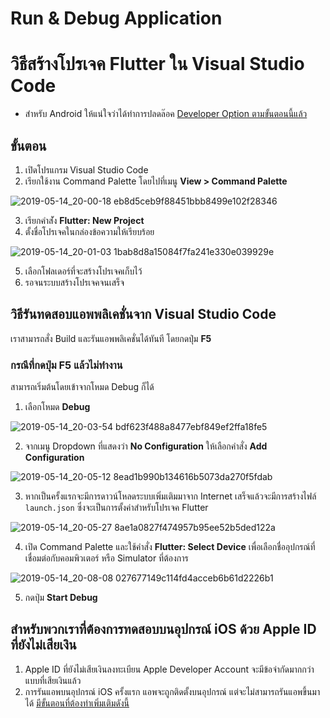 
# Run & Debug Application

# วิธีสร้างโปรเจค Flutter ใน Visual Studio Code

- สำหรับ Android ให้แน่ใจว่าได้ทำการปลดล๊อค [Developer Option ตามขั้นตอนนี้แล้ว](https://nextflow.in.th/2014/enable-android-developer-option/)

## ขั้นตอน


1. เปิดโปรแกรม Visual Studio Code
2. เรียกใช้งาน Command Palette โดยไปที่เมนู **View > Command Palette**

![2019-05-14_20-00-18 eb8d5ceb9f88451bbb8499e102f28346](https://user-images.githubusercontent.com/85179/66842810-1819fd00-ef96-11e9-9673-39896b688fac.png)


3. เรียกคำส่ัง **Flutter: New Project**
4. ตั้งชื่อโปรเจคในกล่องข้อความให้เรียบร้อย

![2019-05-14_20-01-03 1bab8d8a15084f7fa241e330e039929e](https://user-images.githubusercontent.com/85179/66843057-6deea500-ef96-11e9-9f85-34def7a14a92.png)


5. เลือกโฟลเดอร์ที่จะสร้างโปรเจคเก็บไว้
6. รอจนระบบสร้างโปรเจคจนเสร็จ

## วิธีรันทดสอบแอพพลิเคชั่นจาก Visual Studio Code

เราสามารถสั่ง Build และรันแอพพลิเคชั่นได้ทันที โดยกดปุ่ม **F5**

### กรณีที่กดปุ่ม F5 แล้วไม่ทำงาน

สามารถเริ่มต้นโดยเข้าจากโหมด Debug ก็ได้ 

1. เลือกโหมด **Debug**

![2019-05-14_20-03-54 bdf623f488a8477ebf849ef2ffa18fe5](https://user-images.githubusercontent.com/85179/66843090-7b0b9400-ef96-11e9-8bd2-c1a56d9fe286.png)


2. จากเมนู Dropdown ที่แสดงว่า **No Configuration** ให้เลือกคำสั่ง **Add Configuration**

![2019-05-14_20-05-12 8ead1b990b134616b5073da270f5fdab](https://user-images.githubusercontent.com/85179/66843117-88c11980-ef96-11e9-8805-813852722dc7.png)


3. หากเป็นครั้งแรกจะมีการดาวน์โหลดระบบเพิ่มเติมมาจาก Internet เสร็จแล้วจะมีการสร้างไฟล์ `launch.json` ซึ่งจะเป็นการตั้งค่าสำหรับโปรเจค Flutter

![2019-05-14_20-05-27 8ae1a0827f474957b95ee52b5ded122a](https://user-images.githubusercontent.com/85179/66843154-94acdb80-ef96-11e9-956c-8937e517b998.png)

4. เปิด Command Palette และใช้คำสั่ง **Flutter: Select Device** เพื่อเลือกชื่ออุปกรณ์ที่เชื่อมต่อกับคอมพิวเตอร์ หรือ Simulator ที่ต้องการ

![2019-05-14_20-08-08 027677149c114fd4acceb6b61d2226b1](https://user-images.githubusercontent.com/85179/66843184-a0000700-ef96-11e9-9ec3-f3d99faf61c3.png)

5. กดปุ่ม **Start Debug**

## สำหรับพวกเราที่ต้องการทดสอบบนอุปกรณ์ iOS ด้วย Apple ID ที่ยังไม่เสียเงิน

1. Apple ID ที่ยังไม่เสียเงินลงทะเบียน Apple Developer Account จะมีข้อจำกัดมากกว่าแบบที่เสียเงินแล้ว
2. การรันแอพบนอุปกรณ์ iOS ครั้งแรก แอพจะถูกติดตั้งบนอุปกรณ์ แต่จะไม่สามารถรันแอพขึ้นมาได้ [มีขั้นตอนที่ต้องทำเพิ่มเติมดังนี้](run-ios-app-with-free-apple-account.md)
